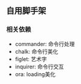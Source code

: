 ## 自用脚手架

### 相关依赖
- commander: 命令行处理
- chalk: 命令行美化
- figlet: 艺术字
- inquirer: 命令行交互
- ora: loading美化